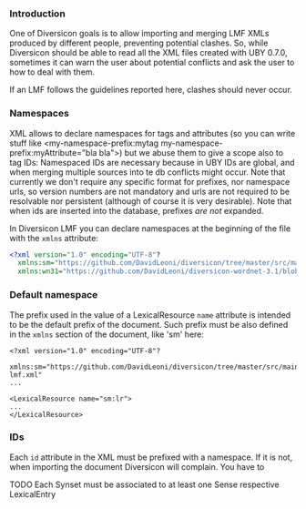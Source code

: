 ### Introduction

One of Diversicon goals is to allow importing and merging LMF XMLs produced by different people,
preventing potential clashes. So, while Diversicon should be able to read all the XML files 
created with UBY 0.7.0, sometimes it can warn the user about potential conflicts and ask the user to how
to deal with them. 

 
If an LMF follows the guidelines reported here, clashes should never occur. 
  

### Namespaces
  
XML allows to declare namespaces for tags and attributes 
(so you can write stuff like <my-namespace-prefix:mytag my-namespace-prefix:myAttribute="bla bla">) but
we abuse them to give a scope also to tag IDs: <tag id="my-namespace-prefix:bla">
Namespaced IDs are necessary because in UBY IDs are global, and when merging multiple sources into te db 
conflicts might occur. Note that currently we don't require any specific format for prefixes,
nor namespace urls, so version numbers are not mandatory and urls are not required 
to be resolvable nor persistent (although of course it is very desirable).
Note that when ids are inserted into the database, prefixes _are not_ expanded.

   
In Diversicon LMF you can declare namespaces at the beginning of the file with the `xmlns`
attribute:

```xml
<?xml version="1.0" encoding="UTF-8"?
  xmlns:sm="https://github.com/DavidLeoni/diversicon/tree/master/src/main/resources/smartphones-lmf.xml"
  xmlns:wn31="https://github.com/DavidLeoni/diversicon-wordnet-3.1/blob/master/src/main/resources/it/unitn/disi/diversicon/data/div-wn31.xml.xz">
```
 

### Default namespace

The prefix used in the value of a LexicalResource `name` attribute is intended to be
the default prefix of the document. Such prefix must be also defined in the `xmlns` 
section of the document, like 'sm' here:

```    
<?xml version="1.0" encoding="UTF-8"?
  xmlns:sm="https://github.com/DavidLeoni/diversicon/tree/master/src/main/resources/smartphones-lmf.xml"
...
      
<LexicalResource name="sm:lr">
...
</LexicalResource>

```

### IDs

Each `id` attribute in the XML must be prefixed with a namespace. If it is not, when importing the 
document Diversicon will complain. You have to 


TODO Each Synset must be associated to at least one Sense respective LexicalEntry
 

